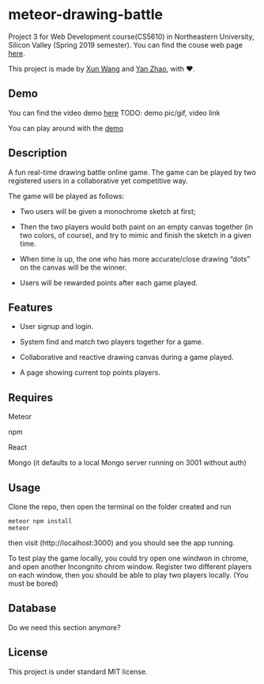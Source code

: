 # meteor-drawing-battle


Project 3 for Web Development course(CS5610) in Northeastern University, Silicon Valley (Spring 2019 semester). You can find the couse web page [here](http://johnguerra.co/classes/webDevelopment_spring_2019/ "CS-5610 Web Development Spring 2019").




This project is made by [Xun Wang](https://xw321.github.io/) and [Yan Zhao](https://yzhao430.github.io/), with :heart:.


## Demo


You can find the video demo [here](https://youtu.be/iIFxPu_nby8) TODO: demo pic/gif, video link

You can play around with the [demo](https://my-drawing-battle.herokuapp.com/)





## Description

A fun real-time drawing battle online game. The game can be played by two registered users in a collaborative yet competitive way.


The game will be played as follows:


* Two users will be given a monochrome sketch at first;


* Then the two players would both paint on an empty canvas together (in two colors, of course), and try to mimic and finish the sketch in a given time.


* When time is up, the one who has more accurate/close drawing “dots” on the canvas will be the winner.


* Users will be rewarded points after each game played.





## Features


* User signup and login.


* System find and match two players together for a game.


* Collaborative and reactive drawing canvas during a game played.


* A page showing current top points players.





## Requires

Meteor

npm

React

Mongo (it defaults to a local Mongo server running on 3001 without auth)

## Usage

Clone the repo, then open the terminal on the folder created and run

```
meteor npm install
meteor
```

then visit (http://localhost:3000) and you should see the app running.

To test play the game locally, you could try open one windwon in chrome, and open another Incongnito chrom window. Register two different players on each window, then you should be able to play two players locally. (You must be bored)

## Database


Do we need this section anymore?




## License




This project is under standard MIT license.
